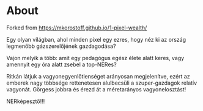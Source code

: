 # About

Forked from https://mkorostoff.github.io/1-pixel-wealth/

Egy olyan világban, ahol minden pixel egy ezres, hogy néz ki az ország legmenőbb gázszerelőjének gazdagodása?

Vajon melyik a több: amit egy pedagógus egész élete alatt keres, vagy amennyit egy óra alatt zsebel a top-NERes? 

Ritkán látjuk a vagyonegyenlőtlenséget arányosan megjelenítve, ezért az emberek nagy többsége rettenetesen alulbecsüli a szuper-gazdagok relatív vagyonát. Görgess jobbra és érezd át a méretarányos vagyonelosztást!

NERképesztő!!!
